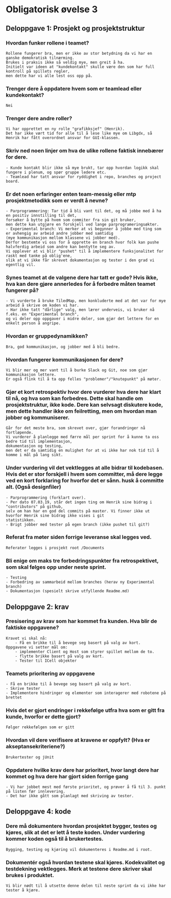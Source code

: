 
# Obligatorisk øvelse 3

## Deloppgave 1: Prosjekt og prosjektstruktur

### Hvordan funker rollene i teamet? 
    Rollene fungerer bra, men er ikke av stor betydning da vi har en ganske demokratisk tilnærming.
    Brukes i praksis ikke så veldig mye, men greit å ha.
    Initielt var ideen at "kundekontakt" skulle være den som har full kontroll på spillets regler,
	men dette har vi alle lest oss opp på. 
    
### Trenger dere å oppdatere hvem som er teamlead eller kundekontakt?
    Nei
    
    
### Trenger dere andre roller?
    Vi har opprettet en ny rolle "grafikksjef" (Henrik).
	Det har ikke vært tid for alle til å lese like mye om Libgdx, så Henrik har fått overordnet ansvar for GUI-klassen. 
    
### Skriv ned noen linjer om hva de ulike rollene faktisk innebærer for dere.
    - Kunde kontakt blir ikke så mye brukt, tar opp hvordan logikk skal fungere i plenum, og spør gruppe ledere etc.
    - Teamlead har tatt ansvar for ryddighet i repo, branches og project board.
    
    
### Er det noen erfaringer enten team-messig eller mtp prosjektmetodikk som er verdt å nevne? 
    - Parprogrammering: Tar tid å bli vant til det, og må jobbe med å ha en positiv innstilling til det, 
	forsøker å bytte på hvem som commiter fra sin git bruker, 
	men dette kan utgjøre en forskjell ved lange parprogrameringsøkter.
    - Experimental branch: Vi merker at vi begynner å jobbe med ting som er avhengig av arbeid andre jobber med samtidig 
	(mye kommunikasjon mellom klassene vi jobber med). 
	Derfor bestemte vi oss for å opprette en branch hvor folk kan pushe halvferdig arbeid som andre kan bentytte seg av. 
    Vi opplever at vi blir "pushet" til å implementere funksjonalitet for raskt med tanke på oblig'ene, 
	slik at vi ikke får skrevet dokumentasjon og tester i den grad vi egentlig vil.
    
### Synes teamet at de valgene dere har tatt er gode? Hvis ikke, hva kan dere gjøre annerledes for å forbedre måten teamet fungerer på?
    - Vi vurderte å bruke TiledMap, men konkluderte med at det var for mye arbeid å skrive om koden vi har.
    - Har ikke tatt "dårlige" valg, men lærer underveis, vi bruker nå f.eks. en "Experimental branch",
    og vi deler opp oppgaver i midre deler, som gjør det lettere for en enkelt person å angripe. 

### Hvordan er gruppedynamikken?
    Bra, god kommunikasjon, og jobber med å bli bedre.

### Hvordan fungerer kommunikasjonen for dere?
    Vi blir mer og mer vant til å burke Slack og Git, noe som gjør kommunikasjon lettere.
    Er også flink til å ta opp felles "problemer"/"knutepunkt" på møter.

### Gjør et kort retrospektiv hvor dere vurderer hva dere har klart til nå, og hva som kan forbedres. Dette skal handle om prosjektstruktur, ikke kode. Dere kan selvsagt diskutere kode, men dette handler ikke om feilretting, men om hvordan man jobber og kommuniserer.
    Går for det meste bra, som skrevet over, gjør forandringer nå fortløpende.
	Vi vurderer å planlegge med færre mål per sprint for å kunne ta oss bedre tid til implementasjon, 
	dokumentasjon og testing, 
	men det er da samtidig en mulighet for at vi ikke har nok tid til å komme i mål på lang sikt.

### Under vurdering vil det vektlegges at alle bidrar til kodebasen. Hvis det er stor forskjell i hvem som committer, må dere legge ved en kort forklaring for hvorfor det er sånn. husk å committe alt. (Også designfiler) 
	- Parprogrammering (forklart over).
	- Per dato 07.03.19, står det ingen ting om Henrik sine bidrag i "contributors" på github, 
	selv om han har en god del commits på master. Vi finner ikke ut hvorfor Henrik sine bidrag ikke vises i git 
	statistikken.
	- Brigt jobber med tester på egen branch (ikke pushet til git?)

### Referat fra møter siden forrige leveranse skal legges ved.
	Referater legges i prosjekt root /Documents

### Bli enige om maks tre forbedringspunkter fra retrospektivet, som skal følges opp under neste sprint.
    - Testing
    - Forbedring av sammarbeid mellom branches (herav ny Experimental branch)
	- Dokumentasjon (spesielt skrive utfyllende Readme.md)

## Deloppgave 2: krav

### Presisering av krav som har kommet fra kunden. Hva blir de faktiske oppgavene?
    Kravet vi skal nå:
        - Få en brikke til å bevege seg basert på valg av kort. 
    Oppgavene vi setter mål om:
        - implementer Client og Host som styrer spillet mellom de to.
        - flytte brikke basert på valg av kort.
        - Tester til ICell objekter
    
        
### Teamets prioritering av oppgavene
	- Få en brikke til å bevege seg basert på valg av kort.
	- Skrive tester
	- Implementere hindringer og elementer som interagerer med robotene på brettet
	
### Hvis det er gjort endringer i rekkefølge utfra hva som er gitt fra kunde, hvorfor er dette gjort?
	Følger rekkefølgen som er gitt

### Hvordan vil dere verifisere at kravene er oppfylt? (Hva er akseptansekriteriene?)
    Brukertester og jUnit

### Oppdatere hvilke krav dere har prioritert, hvor langt dere har kommet og hva dere har gjort siden forrige gang
    - Vi har jobbet mest med første prioritet, og prøver å få til 3. punkt på listen før innlevering. 
	- Det har ikke gått som planlagt med skriving av tester. 

## Deloppgave 4: kode

### Dere må dokumentere hvordan prosjektet bygger, testes og kjøres, slik at det er lett å teste koden. Under vurdering kommer koden også til å brukertestes.
	Bygging, testing og kjøring vil dokumenteres i Readme.md i root.

### Dokumentér også hvordan testene skal kjøres. Kodekvalitet og testdekning vektlegges. Merk at testene dere skriver skal brukes i produktet.
	Vi blir nødt til å utsette denne delen til neste sprint da vi ikke har tester å kjøre. 